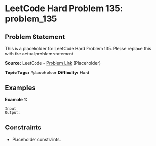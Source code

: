 # LeetCode Hard Problem 135: problem_135

## Problem Statement

This is a placeholder for LeetCode Hard Problem 135.
Please replace this with the actual problem statement.

**Source:** LeetCode - [Problem Link](https://leetcode.com/problems/problem-135/) (Placeholder)

**Topic Tags:** #placeholder
**Difficulty:** Hard

## Examples

**Example 1:**

```
Input:
Output:
```

## Constraints

- Placeholder constraints.
